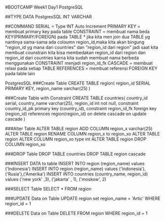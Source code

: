 #BOOTCAMP Week1 Day1 PostgreSQL

##TYPE DATA PostgresSQL
INT
VARCHAR


##COMMAND
SERIAL = Type INT Auto Increment
PRIMARY KEY = membuat primary key pada table
CONSTRAINT = membuat nama beda KEY(PRIMARY/FOREIGN) pada TABLE 
		* jika kita men join dua TABLE yg nantinya sama-sama ada coloumn region_id,maka 
		kita akan bingung "region_id yg mana dari countries" dan "region_id dari region"
		jadi saat kita membuat counstrain kita bisa membedakan region_id dari region dan region_id dari countries 
		karna kita sudah membuat nama berbeda menggunakan CONSTRAINT menjadi region_id_fk
CASCADE = membuat relasi pada setiap TABLE
REFERENCES = membuat referensi FOREIGN KEY pada table lain 

PostgresSQL
 ###Create Table
	CREATE TABLE region(
		region_id SERIAL PRIMARY KEY,
		region_name varchar(25)
	)

 ###Create Table with Constraint
	CREATE TABLE countries(
		country_id serial,
		country_name varchar(25),
		region_id int not null,
		constraint country_id_pk primary key (country_id),
		constraint region_id_fk foreign key (region_id) references region(region_id) on delete cascade on update cascade
	)

 ###Alter Table
	ALTER TABLE region ADD COLUMN region_x varchar(25)
	ALTER TABLE region RENAME COLUMN region_x to region_xo
	ALTER TABLE region ALTER COLUMN region_xo type int
	ALTER TABLE region DROP COLUMN region_xo

 ###DROP Table
	DROP TABLE countries
	DROP TABLE region cascade

 ###INSERT DATA to table
	INSERT INTO region (region_name) values ('Indonesia')
	INSERT INTO region (region_name) values ('Indonesia'),('Rusia'),('Amerika')
	INSERT INTO countries (country_name, region_id) values
		('new york' ,3),
		('jakarta' , 1),
		('moskow', 2)

 ###SELECT Table 
	SELECT * FROM region

 ###UPDATE Data on Table
	UPDATE region set region_name = 'Artic' WHERE region_id = 1

 ###DELETE Data on Table 
	DELETE FROM region WHERE region_id = 1	